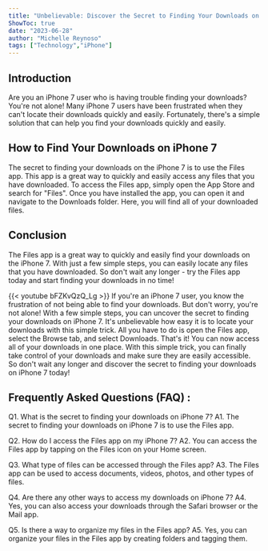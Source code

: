 ```yaml
---
title: "Unbelievable: Discover the Secret to Finding Your Downloads on iPhone 7!"
ShowToc: true 
date: "2023-06-28"
author: "Michelle Reynoso" 
tags: ["Technology","iPhone"]
---
```

## Introduction

Are you an iPhone 7 user who is having trouble finding your downloads? You're not alone! Many iPhone 7 users have been frustrated when they can't locate their downloads quickly and easily. Fortunately, there's a simple solution that can help you find your downloads quickly and easily.

## How to Find Your Downloads on iPhone 7

The secret to finding your downloads on the iPhone 7 is to use the Files app. This app is a great way to quickly and easily access any files that you have downloaded. To access the Files app, simply open the App Store and search for "Files". Once you have installed the app, you can open it and navigate to the Downloads folder. Here, you will find all of your downloaded files.

## Conclusion

The Files app is a great way to quickly and easily find your downloads on the iPhone 7. With just a few simple steps, you can easily locate any files that you have downloaded. So don't wait any longer - try the Files app today and start finding your downloads in no time!

{{< youtube bFZKvQzQ_Lg >}} 
If you're an iPhone 7 user, you know the frustration of not being able to find your downloads. But don't worry, you're not alone! With a few simple steps, you can uncover the secret to finding your downloads on iPhone 7. It's unbelievable how easy it is to locate your downloads with this simple trick. All you have to do is open the Files app, select the Browse tab, and select Downloads. That's it! You can now access all of your downloads in one place. With this simple trick, you can finally take control of your downloads and make sure they are easily accessible. So don't wait any longer and discover the secret to finding your downloads on iPhone 7 today!

## Frequently Asked Questions (FAQ) :
Q1. What is the secret to finding your downloads on iPhone 7?
A1. The secret to finding your downloads on iPhone 7 is to use the Files app.

Q2. How do I access the Files app on my iPhone 7?
A2. You can access the Files app by tapping on the Files icon on your Home screen.

Q3. What type of files can be accessed through the Files app?
A3. The Files app can be used to access documents, videos, photos, and other types of files.

Q4. Are there any other ways to access my downloads on iPhone 7?
A4. Yes, you can also access your downloads through the Safari browser or the Mail app.

Q5. Is there a way to organize my files in the Files app?
A5. Yes, you can organize your files in the Files app by creating folders and tagging them.


